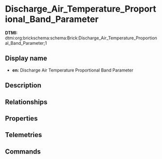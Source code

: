 # Discharge_Air_Temperature_Proportional_Band_Parameter
**DTMI:** dtmi:org:brickschema:schema:Brick:Discharge_Air_Temperature_Proportional_Band_Parameter;1
## Display name
- **en:** Discharge Air Temperature Proportional Band Parameter
## Description
## Relationships
## Properties
## Telemetries
## Commands
